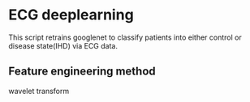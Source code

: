 # ECG deeplearning
This script retrains googlenet to classify patients into either control or disease state(IHD) via ECG data.

## Feature engineering method
wavelet transform
